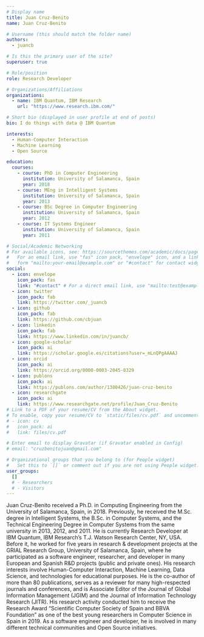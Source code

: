 ```yaml
---
# Display name
title: Juan Cruz-Benito
name: Juan Cruz-Benito

# Username (this should match the folder name)
authors:
  - juancb

# Is this the primary user of the site?
superuser: true

# Role/position
role: Research Developer

# Organizations/Affiliations
organizations:
  - name: IBM Quantum, IBM Research
    url: "https://www.research.ibm.com/"

# Short bio (displayed in user profile at end of posts)
bio: I do things with data @ IBM Quantum

interests:
  - Human-Computer Interaction
  - Machine Learning
  - Open Source

education:
  courses:
    - course: PhD in Computer Engineering
      institution: University of Salamanca, Spain
      year: 2018
    - course: MEng in Intelligent Systems
      institution: University of Salamanca, Spain
      year: 2013
    - course: BSc Degree in Computer Engineering
      institution: University of Salamanca, Spain
      year: 2012
    - course: IT Systems Engineer
      institution: University of Salamanca, Spain
      year: 2011

# Social/Academic Networking
# For available icons, see: https://sourcethemes.com/academic/docs/page-builder/#icons
#   For an email link, use "fas" icon pack, "envelope" icon, and a link in the
#   form "mailto:your-email@example.com" or "#contact" for contact widget.
social:
  - icon: envelope
    icon_pack: fas
    link: "#contact" # For a direct email link, use "mailto:test@example.org".
  - icon: twitter
    icon_pack: fab
    link: https://twitter.com/_juancb
  - icon: github
    icon_pack: fab
    link: https://github.com/cbjuan
  - icon: linkedin
    icon_pack: fab
    link: https://www.linkedin.com/in/juancb/
  - icon: google-scholar
    icon_pack: ai
    link: https://scholar.google.es/citations?user=_mLnQPgAAAAJ
  - icon: orcid
    icon_pack: ai
    link: https://orcid.org/0000-0003-2045-8329
  - icon: publons
    icon_pack: ai
    link: https://publons.com/author/1380426/juan-cruz-benito
  - icon: researchgate
    icon_pack: ai
    link: https://www.researchgate.net/profile/Juan_Cruz-Benito
# Link to a PDF of your resume/CV from the About widget.
# To enable, copy your resume/CV to `static/files/cv.pdf` and uncomment the lines below.
# - icon: cv
#   icon_pack: ai
#   link: files/cv.pdf

# Enter email to display Gravatar (if Gravatar enabled in Config)
# email: "cruzbenitojuan@gmail.com"

# Organizational groups that you belong to (for People widget)
#   Set this to `[]` or comment out if you are not using People widget.
user_groups:
  []
  # - Researchers
  # - Visitors
---
```


Juan Cruz-Benito received a Ph.D. in Computing Engineering from the University of Salamanca, Spain, in 2018. Previously, he received the M.Sc. degree in Intelligent Systems, the B.Sc. in Computer Systems, and the Technical Engineering Degree in Computer Systems from the same university in 2013, 2012, and 2011. He is currently Research Developer at IBM Quantum, IBM Research’s T.J. Watson Research Center, NY, USA. Before it, he worked for five years in research & development projects at the GRIAL Research Group, University of Salamanca, Spain, where he participated as a software engineer, researcher, and developer in many European and Spanish R&D projects (public and private ones). His research interests involve Human-Computer Interaction, Machine Learning, Data Science, and technologies for educational purposes. He is the co-author of more than 80 publications, serves as a reviewer for many high-respected journals and conferences, and is Associate Editor of the Journal of Global Information Management (JGIM) and the Journal of Information Technology Research (JITR). His research activity conducted him to receive the Research Award “Scientific Computer Society of Spain and BBVA Foundation” as one of the best young researchers in Computer Science in Spain in 2019. As a software engineer and developer, he is involved in many different technical communities and Open Source initiatives.
